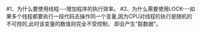 #1、为什么要使用线程---增加程序的执行效率。
#2、为什么需要使用LOCK---如果多个线程都要执行一段代码去操作同一个变量,因为CPU对线程的执行是随机的不可控的,此时该变量的数值则完全不受控制，           即会产生"脏数据"。